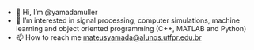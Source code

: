 - 👋 Hi, I’m @yamadamuller
- 👀 I’m interested in signal processing, computer simulations, machine learning and object oriented programming (C++, MATLAB and Python)
- 📫 How to reach me mateusyamada@alunos.utfpr.edu.br 

<!---
yamadamuller/yamadamuller is a ✨ special ✨ repository because its `README.md` (this file) appears on your GitHub profile.
You can click the Preview link to take a look at your changes.
--->
